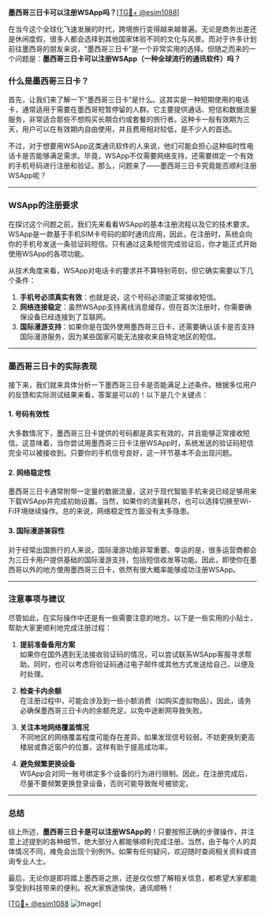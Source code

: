 **墨西哥三日卡可以注册WSApp吗？**[[TG💪+ @esim1088](https://t.me/s/esim1088)]

在当今这个全球化飞速发展的时代，跨境旅行变得越来越普遍。无论是商务出差还是休闲度假，很多人都会选择到其他国家体验不同的文化与风景。而对于许多计划前往墨西哥的朋友来说，“墨西哥三日卡”是一个非常实用的选择。但随之而来的一个问题是：**墨西哥三日卡可以注册WSApp（一种全球流行的通讯软件）吗？**

### **什么是墨西哥三日卡？**
首先，让我们来了解一下“墨西哥三日卡”是什么。这其实是一种短期使用的电话卡，通常适用于需要在墨西哥短暂停留的人群。它主要提供通话、短信和数据流量服务，非常适合那些不想购买长期合约或套餐的旅行者。这种卡一般有效期为三天，用户可以在有效期内自由使用，并且费用相对较低，是不少人的首选。

不过，对于想要用WSApp这类通讯软件的人来说，他们可能会担心这种临时性电话卡是否能够满足需求。毕竟，WSApp不仅需要网络支持，还需要绑定一个有效的手机号码进行注册和验证。那么，问题来了——墨西哥三日卡究竟能否顺利注册WSApp呢？

---

### **WSApp的注册要求**
在探讨这个问题之前，我们先来看看WSApp的基本注册流程以及它的技术要求。WSApp是一款基于手机SIM卡号码的即时通讯应用，因此，在注册时，系统会向你的手机号发送一条验证码短信。只有通过这条短信完成验证后，你才能正式开始使用WSApp的各项功能。

从技术角度来看，WSApp对电话卡的要求并不算特别苛刻，但它确实需要以下几个条件：
1. **手机号必须真实有效**：也就是说，这个号码必须能正常接收短信。
2. **网络连接稳定**：虽然WSApp支持离线消息缓存，但在首次注册时，你需要确保设备已经连接到了互联网。
3. **国际漫游支持**：如果你是在国外使用墨西哥三日卡，还需要确认该卡是否支持国际漫游服务，因为某些国家可能无法接收来自特定地区的短信。

---

### **墨西哥三日卡的实际表现**
接下来，我们就来具体分析一下墨西哥三日卡是否能满足上述条件。根据多位用户的反馈和实际测试结果来看，答案是可以的！以下是几个关键点：

#### **1. 号码有效性**
大多数情况下，墨西哥三日卡提供的号码都是真实有效的，并且能够正常接收短信。这意味着，当你尝试用墨西哥三日卡注册WSApp时，系统发送的验证码短信完全可以被接收到。只要你的手机信号良好，这一环节基本不会出现问题。

#### **2. 网络稳定性**
墨西哥三日卡通常附带一定量的数据流量，这对于现代智能手机来说已经足够用来下载WSApp并完成初始设置。当然，如果你的流量耗尽，也可以选择切换至Wi-Fi环境继续操作。总的来说，网络稳定性方面没有太多隐患。

#### **3. 国际漫游兼容性**
对于经常出国旅行的人来说，国际漫游功能非常重要。幸运的是，很多运营商都会为三日卡用户提供基础的国际漫游支持，包括短信收发等功能。因此，即使你在墨西哥以外的地方使用墨西哥三日卡，依然有很大概率能够成功注册WSApp。

---

### **注意事项与建议**
尽管如此，在实际操作中还是有一些需要注意的地方。以下是一些实用的小贴士，帮助大家更顺利地完成注册过程：

1. **提前准备备用方案**  
   如果你在国外遇到无法接收验证码的情况，可以尝试联系WSApp客服寻求帮助。同时，也可以考虑将验证码通过电子邮件或其他方式发送给自己，以便及时处理。

2. **检查卡内余额**  
   在注册过程中，可能会涉及到一些小额消费（如购买虚拟物品）。因此，请务必确保墨西哥三日卡内的余额充足，以免中途断网导致失败。

3. **关注本地网络覆盖情况**  
   不同地区的网络覆盖程度可能存在差异。如果发现信号较弱，不妨更换到更高楼层或靠近窗户的位置，这样有助于提高成功率。

4. **避免频繁更换设备**  
   WSApp会对同一账号绑定多个设备的行为进行限制。因此，在注册完成后，尽量不要频繁更换登录设备，否则可能导致账号被锁定。

---

### **总结**
综上所述，**墨西哥三日卡是可以注册WSApp的**！只要按照正确的步骤操作，并注意上述提到的各种细节，绝大部分人都能够顺利完成注册。当然，由于每个人的具体情况不同，难免会出现个别例外。如果有任何疑问，欢迎随时查阅相关资料或咨询专业人士。

最后，无论你是即将踏上墨西哥之旅，还是仅仅想了解相关信息，都希望大家都能享受到科技带来的便利。祝大家旅途愉快，通讯顺畅！

[[TG💪+ @esim1088](https://t.me/s/esim1088) ![Image](https://i.postimg.cc/4NQfJmqS/Snipaste-2025-05-13-00-14-12.png)]